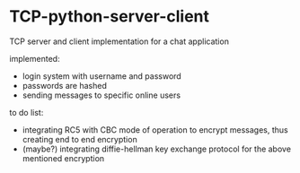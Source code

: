 # TCP-python-server-client
TCP server and client implementation for a chat application

implemented:
- login system with username and password
- passwords are hashed
- sending messages to specific online users

to do list:
- integrating RC5 with CBC mode of operation to encrypt messages, thus creating end to end encryption
- (maybe?) integrating diffie-hellman key exchange protocol for the above mentioned encryption

